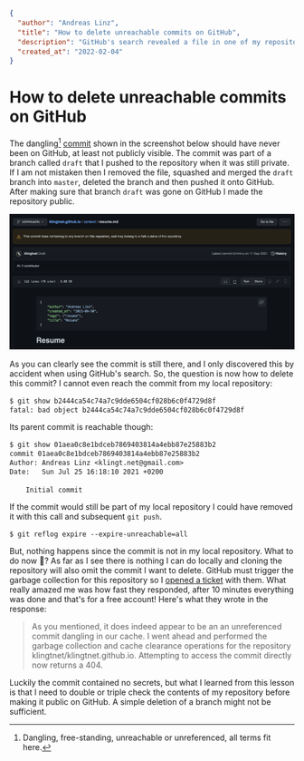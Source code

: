 ```json
{
  "author": "Andreas Linz",
  "title": "How to delete unreachable commits on GitHub",
  "description": "GitHub's search revealed a file in one of my repositories that should not have been published.  The file was part of a commit that was unreachable or free-standing, meaning it was not part of any branch.  In this article I will describe how to find and delete such commits.",
  "created_at": "2022-02-04"
}
```
# How to delete unreachable commits on GitHub

The dangling[^1] [commit](https://github.com/klingtnet/klingtnet.github.io/blob/b2444ca54c74a7c9dde6504cf028b6c0f4729d8f/content/resume.md#L3) shown in the screenshot below should have never been on GitHub, at least not publicly visible.  The commit was part of a branch called `draft` that I pushed to the repository when it was still private.  If I am not mistaken then I removed the file, squashed and merged the `draft` branch into `master`, deleted the branch and then pushed it onto GitHub.  After making sure that branch `draft` was gone on GitHub I made the repository public.

![unreachable commit](unreachable-commit.png)

As you can clearly see the commit is still there, and I only discovered this by accident when using GitHub's search.  So, the question is now how to delete this commit?  I cannot even reach the commit from my local repository:

```shell
$ git show b2444ca54c74a7c9dde6504cf028b6c0f4729d8f
fatal: bad object b2444ca54c74a7c9dde6504cf028b6c0f4729d8f
```

Its parent commit is reachable though:

```shell
$ git show 01aea0c8e1bdceb7869403814a4ebb87e25883b2
commit 01aea0c8e1bdceb7869403814a4ebb87e25883b2
Author: Andreas Linz <klingt.net@gmail.com>
Date:   Sun Jul 25 16:18:10 2021 +0200

    Initial commit
```

If the commit would still be part of my local repository I could have removed it with this call and subsequent `git push`.

```shell
$ git reflog expire --expire-unreachable=all
```

But, nothing happens since the commit is not in my local repository.  What to do now 🤔?  As far as I see there is nothing I can do locally and cloning the repository will also omit the commit I want to delete.  GitHub must trigger the garbage collection for this repository so I [opened a ticket](https://support.github.com/ticket/) with them.  What really amazed me was how fast they responded, after 10 minutes everything was done and that's for a free account!  Here's what they wrote in the response:

> As you mentioned, it does indeed appear to be an an unreferenced commit dangling in our cache. I went ahead and performed the garbage collection and cache clearance operations for the repository klingtnet/klingtnet.github.io. Attempting to access the commit directly now returns a 404.

Luckily the commit contained no secrets, but what I learned from this lesson is that I need to double or triple check the contents of my repository before making it public on GitHub.  A simple deletion of a branch might not be sufficient.

[^1]: Dangling, free-standing, unreachable or unreferenced, all terms fit here.
